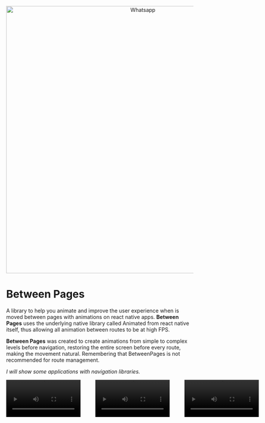<p align="center">
  <img src="https://imgur.com/wTw19yZ.png" width="720" title="Whatsapp">
</p>

# Between Pages

A library to help you animate and improve the user experience when is moved between pages with animations on react native apps. **Between Pages** uses the underlying native library called Animated from react native itself, thus allowing all animation between routes to be at high FPS.

**Between Pages** was created to create animations from simple to complex levels before navigation, restoring the entire screen before every route, making the movement natural. Remembering that BetweenPages is not recommended for route management.

_I will show some applications with navigation libraries._

<div style="display: flex; flex-direction: row">
  <video width="200" autoplay loop>
    <source src="https://i.imgur.com/WvtHn57.mp4" type="video/mp4">
  </video>
  <video width="200" autoplay loop style="margin-left: 40px">
    <source src="https://i.imgur.com/xNmzP2S.mp4" type="video/mp4">
  </video>
  <video width="200" autoplay loop style="margin-left: 40px">
    <source src="https://i.imgur.com/7xHCHrO.mp4" type="video/mp4">
  </video>
</div>
